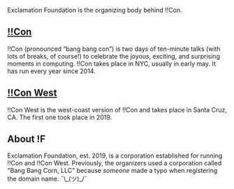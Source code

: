 Exclamation Foundation is the organizing body behind !!Con.

## [!!Con](http://bangbangcon.com)

!!Con (pronounced “bang bang con”) is two days of ten-minute talks (with lots of breaks, of course!) to celebrate the joyous, exciting, and surprising moments in computing. !!Con takes place in NYC, usually in early may. It has run every year since 2014.

## [!!Con West](http://bangbangcon.com/west)

!!Con West is the west-coast version of !!Con and takes place in Santa Cruz, CA. The first one took place in 2019.

## About !F

Exclamation Foundation, est. 2019, is a corporation established for running !!Con and !!Con West. Previously, the organizers used a corporation called "Bang Bang Corn, LLC" because _someone_ made a typo when registering the domain name. ¯\\\_(ツ)\_/¯
